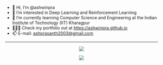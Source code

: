 - 👋 Hi, I’m @ashwinpra
- 👀 I’m interested in Deep Learning and Reinforcement Learning
- 🌱 I’m currently learning Computer Science and Engineering at the Indian Institute of Technology (IIT) Kharagpur
- 👨🏽‍💻 Check my portfolio out at https://ashwinpra.github.io 
- 📫 E-mail: ashprasanth2003@gmail.com

--- 
<p align="center">
  <img src="https://github-readme-stats.vercel.app/api?username=ashwinpra&show_icons=true&theme=transparent" />
</p>
<P align="center">
  <img align="center" src="https://github-readme-stats.vercel.app/api/top-langs/?username=ashwinpra&layout=compact&theme=transparent" />
</p>


<!---
ashwinpra/ashwinpra is a ✨ special ✨ repository because its `README.md` (this file) appears on your GitHub profile.
You can click the Preview link to take a look at your changes.
- 💞️ I’m looking to collaborate on -
--->
